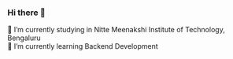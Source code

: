 ### Hi there 👋

<!--
**Archimehta10/archimehta10** is a ✨ _special_ ✨ repository because its `README.md` (this file) appears on your GitHub profile.

Here are some ideas to get you started:

🥅 2022 Goals: Contribute more to Open Source projects
⚡ Other things I like: I like Video Editing and Dancing
- 🌱 I’m currently learning ...
- 👯 I’m looking to collaborate on ...
- 🤔 I’m looking for help with ...
- 💬 Ask me about ...
- 📫 How to reach me: ...
- 😄 Pronouns: ...
- ⚡ Fun fact: ...
-->

🔭 I’m currently studying in Nitte Meenakshi Institute of Technology, Bengaluru  <br/>
🌱 I’m currently learning Backend Development
